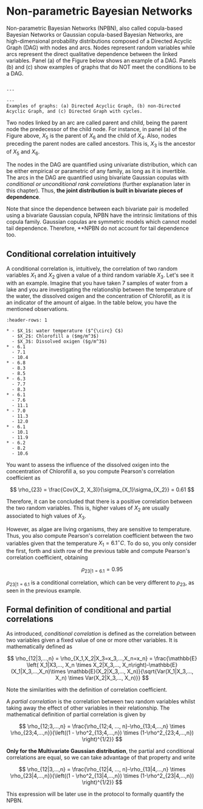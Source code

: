 
# Non-parametric Bayesian Networks

Non-parametric Bayesian Networks (NPBN), also called copula-based Bayesian Networks or Gaussian copula-based Bayesian Networks, are high-dimensional probability distributions composed of a Directed Acyclic Graph (DAG) with nodes and arcs. Nodes represent random variables while arcs represent the direct qualitative dependence between the linked variables. Panel (a) of the Figure below shows an example of a DAG. Panels (b) and (c) show examples of graphs that do NOT meet the conditions to be a DAG.

```{figure} ../figures/example_BN.png

---

---
Examples of graphs: (a) Directed Acyclic Graph, (b) non-Directed Acyclic Graph, and (c) Directed Graph with cycles.
```

Two nodes linked by an arc are called parent and child, being the parent node the predecessor of the child node. For instance, in panel (a) of the Figure above, $X_5$ is the parent of $X_6$ and the child of $X_4$. Also, nodes preceding the parent nodes are called ancestors. This is, $X_3$ is the ancestor of $X_5$ and $X_6$.

The nodes in the DAG are quantified using univariate distribution, which can be either empirical or parametric of any family, as long as it is invertible. The arcs in the DAG are quantified using bivariate Gaussian copulas with _conditional or unconditional rank correlations_ (further explanation later in this chapter). Thus, **the joint distribution is built in bivariate pieces of dependence**.

Note that since the dependence between each bivariate pair is modelled using a bivariate Gaussian copula, NPBN have the intrinsic limitations of this copula family. Gaussian copulas are symmetric models which cannot model tail dependence. Therefore, **NPBN do not account for tail dependence too.

## Conditional correlation intuitively

A conditional correlation is, intuitively, the correlation of two random variables $X_1$ and $X_2$ given a value of a third random variable $X_3$. Let's see it with an example. Imagine that you have taken 7 samples of water from a lake and you are investigating the relationship between the temperature of the water, the dissolved oxigen and the concentration of Chlorofill, as it is an indicator of the amount of algae. In the table below, you have the mentioned observations.

```{list-table}
:header-rows: 1

* - $X_1$: water temperature ($^{\circ} C$)
  - $X_2$: Chlorofill a ($mg/m^3$)
  - $X_3$: Dissolved oxigen ($g/m^3$)
* - 6.1
  - 7.1
  - 10.4
* - 6.8
  - 8.3
  - 8.5
* - 6.3
  - 7.7
  - 8.3
* - 6.1
  - 7.6
  - 11.1
* - 7.0
  - 11.3
  - 12.0
* - 6.1
  - 10.1
  - 11.9
* - 6.2
  - 8.2
  - 10.6

```

You want to assess the influence of the dissolved oxigen into the concentration of Chlorofill a, so you compute Pearson's correlation coefficient as

$$
\rho_{23} = \frac{Cov(X_2, X_3)}{\sigma_{X_1}\sigma_{X_2}} = 0.61
$$

Therefore, it can be concluded that there is a positive correlation between the two random variables. This is, higher values of $X_2$ are usually associated to high values of $X_3$. 

However, as algae are living organisms, they are sensitive to temperature. Thus, you also compute Pearson's correlation coefficient between the two variables given that the temperature $X_1 = 6.1 ^{\circ} C$. To do so, you only consider the first, forth and sixth row of the previous table and compute Pearson's correlation coefficient, obtaining

$$
\rho_{23|1=6.1} = 0.95
$$

$\rho_{23|1=6.1}$ is a conditional correlation, which can be very different to $\rho_{23}$, as seen in the previous example.

## Formal definition of conditional and partial correlations

As introduced, _conditional correlation_ is defined as the correlation between two variables given a fixed value of one or more other variables. It is mathematically defined as 

$$
\rho_{12|3,...,n} = \rho_{X_1,X_2|X_3=x_3,...,X_n=x_n} = \frac{\mathbb{E} \left( X_1|X3,..., X_n \times X_2|X_3,..., X_n\right)-\mathbb{E}(X_1|X_3,...,X_n)\times \mathbb{E}(X_2|X_3,..., X_n)}{\sqrt{Var(X_1|X_3,..., X_n) \times Var(X_2|X_3,..., X_n)}}
$$

Note the similarities with the definition of correlation coefficient.

A _partial correlation_ is the correlation between two random variables whilst taking away the effect of other variables in their relationship. The mathematical definition of partial correlation is given by

$$
\rho_{12;3,...,n} = \frac{\rho_{12;4, ..., n}-\rho_{13;4,...,n} \times \rho_{23;4,...,n}}{\left((1 - \rho^2_{13;4,...,n}) \times (1-\rho^2_{23;4,...,n}) \right)^{1/2}}
$$

**Only for the Multivariate Gaussian distribution**, the partial and conditional correlations are equal, so we can take advantage of that property and write

$$
\rho_{12|3,...,n} = \frac{\rho_{12|4, ..., n}-\rho_{13|4,...,n} \times \rho_{23|4,...,n}}{\left((1 - \rho^2_{13|4,...,n}) \times (1-\rho^2_{23|4,...,n}) \right)^{1/2}}
$$

This expression will be later use in the protocol to formally quantify the NPBN. 